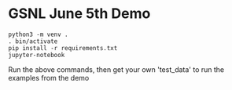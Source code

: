 GSNL June 5th Demo
==================


    python3 -m venv .
    . bin/activate
    pip install -r requirements.txt
    jupyter-notebook

Run the above commands, then get your own 'test_data' to run the examples from the demo
